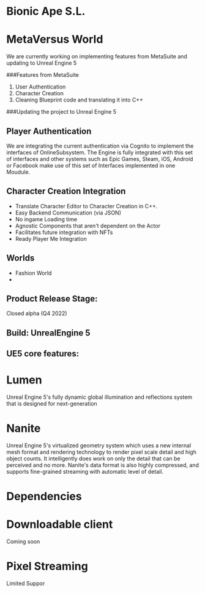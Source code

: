 <!--
**BionicApe/BionicApe** is a ✨ _special_ ✨ repository because its `README.md` (this file) appears on your GitHub profile.

Here are some ideas to get you started:

- 🔭 I’m currently working on ...
- 🌱 I’m currently learning ...
- 👯 I’m looking to collaborate on ...
- 🤔 I’m looking for help with ...
- 💬 Ask me about ...
- 📫 How to reach me: ...
- 😄 Pronouns: ...
- ⚡ Fun fact: ...
-->

# Bionic Ape S.L.

# MetaVersus World

We are currently working on implementing features from MetaSuite and updating to Unreal Engine 5

###Features from MetaSuite

1. User Authentication
2. Character Creation
3. Cleaning Blueprint code and translating it into C++

###Updating the project to Unreal Engine 5


## Player Authentication

We are integrating the current authentication via Cognito to implement the interfaces of OnlineSubsystem. The Engine is fully integrated with this set of interfaces and other systems such as Epic Games, Steam, iOS, Android or Facebook make use of this set of Interfaces implemented in one Moudule.

## Character Creation Integration

- Translate Character Editor to Character Creation in C++.
- Easy Backend Communication (via JSON)
- No ingame Loading time
- Agnostic Components that aren't dependent on the Actor
- Facilitates future integration with NFTs
- Ready Player Me Integration

## Worlds

- Fashion World
- 

## Product Release Stage: 
Closed alpha (Q4 2022)

## Build: UnrealEngine 5

## UE5 core features:

# Lumen
Unreal Engine 5's fully dynamic global illumination and reflections system that is designed for next-generation

# Nanite

Unreal Engine 5's virtualized geometry system which uses a new internal mesh format and rendering technology to render pixel scale detail and high object counts. It intelligently does work on only the detail that can be perceived and no more. Nanite's data format is also highly compressed, and supports fine-grained streaming with automatic level of detail.

# Dependencies


# Downloadable client

Coming soon

# Pixel Streaming

Limited Suppor
